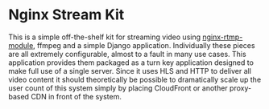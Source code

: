 # Nginx Stream Kit

This is a simple off-the-shelf kit for streaming video using [nginx-rtmp-module](https://github.com/arut/nginx-rtmp-module),
ffmpeg and a simple Django application. Individually these pieces are all extremely configurable, almost to a fault
in many use cases. This application provides them packaged as a turn key application designed to make full use
of a single server. Since it uses HLS and HTTP to deliver all video content it should theoretically be possible
to dramatically scale up the user count of this system simply by placing CloudFront or another proxy-based CDN
in front of the system.